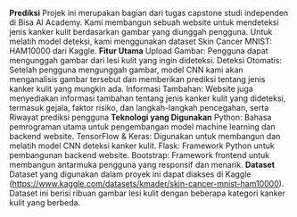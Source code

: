 **Prediksi**
Projek ini merupakan bagian dari tugas capstone studi independen di Bisa AI Academy. Kami membangun sebuah website untuk mendeteksi jenis kanker kulit berdasarkan gambar yang diunggah pengguna. Untuk melatih model deteksi, kami menggunakan dataset Skin Cancer MNIST: HAM10000 dari Kaggle.
**Fitur Utama**
Upload Gambar: Pengguna dapat mengunggah gambar dari lesi kulit yang ingin dideteksi.
Deteksi Otomatis: Setelah pengguna mengunggah gambar, model CNN kami akan menganalisis gambar tersebut dan memberikan prediksi tentang jenis kanker kulit yang mungkin ada.
Informasi Tambahan: Website juga menyediakan informasi tambahan tentang jenis kanker kulit yang dideteksi, termasuk gejala, faktor risiko, dan langkah-langkah pencegahan, serta Riwayat prediksi pengguna
**Teknologi yang Digunakan**
Python: Bahasa pemrograman utama untuk pengembangan model machine learning dan backend website.
TensorFlow & Keras: Digunakan untuk membangun dan melatih model CNN deteksi kanker kulit.
Flask: Framework Python untuk pembangunan backend website.
Bootstrap: Framework frontend untuk membangun antarmuka pengguna yang responsif dan menarik.
**Dataset**
Dataset yang digunakan dalam proyek ini dapat diakses di Kaggle (https://www.kaggle.com/datasets/kmader/skin-cancer-mnist-ham10000). Dataset ini berisi ribuan gambar lesi kulit dengan beberapa kategori kanker kulit yang berbeda.
